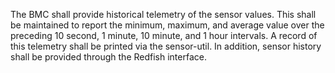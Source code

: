 The BMC shall provide historical telemetry of the sensor values.  This shall
be maintained to report the minimum, maximum, and average value over the
preceding 10 second, 1 minute, 10 minute, and 1 hour intervals.  A record of
this telemetry shall be printed via the sensor-util.  In addition, sensor
history shall be provided through the Redfish interface.
